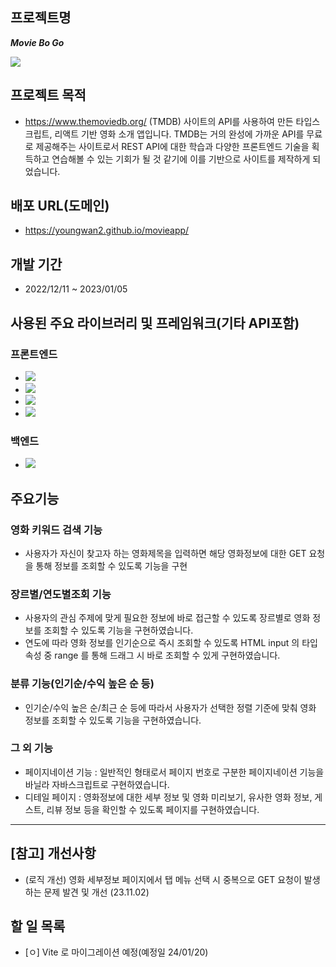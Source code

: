 
## 프로젝트명
***Movie Bo Go***

<img src="https://user-images.githubusercontent.com/107159871/222892571-35738ee3-8437-4754-ac67-fe17696ea0a5.png"></img>

## 프로젝트 목적
- https://www.themoviedb.org/ (TMDB) 사이트의 API를 사용하여 만든 타입스크립트, 리액트 기반 영화 소개 앱입니다. TMDB는 거의 완성에 가까운 API를 무료로 제공해주는 사이트로서 REST API에 대한 학습과 다양한 프론트엔드 기술을 획득하고 연습해볼 수 있는 기회가 될 것 같기에 이를 기반으로 사이트를 제작하게 되었습니다.

## 배포 URL(도메인)
- https://youngwan2.github.io/movieapp/

## 개발 기간
- 2022/12/11 ~ 2023/01/05

## 사용된 주요 라이브러리 및 프레임워크(기타 API포함)
### 프론트엔드
- <img src="https://img.shields.io/badge/React-61DAFB?style=for-the-badge&logo=react&logoColor=white">
- <img src="https://img.shields.io/badge/Typescript-3178C6?style=for-the-badge&logo=typescript&logoColor=white">
- <img src="https://img.shields.io/badge/Redux toolkit-764ABC?style=for-the-badge&logo=redux&logoColor=white">
- <img src="https://img.shields.io/badge/TanStack Query-764ABC?style=for-the-badge&logo=react-query&logoColor=white">

### 백엔드
- <img src="https://img.shields.io/badge/The Movie Database(TMDB)-764ABC?style=for-the-badge&logo=&logoColor=white">


## 주요기능
### 영화 키워드 검색 기능
- 사용자가 자신이 찾고자 하는 영화제목을 입력하면 해당 영화정보에 대한 GET 요청을 통해 정보를 조회할 수 있도록 기능을 구현

### 장르별/연도별조회 기능
- 사용자의 관심 주제에 맞게 필요한 정보에 바로 접근할 수 있도록 장르별로 영화 정보를 조회할 수 있도록 기능을 구현하였습니다.
- 연도에 따라 영화 정보를 인기순으로 즉시 조회할 수 있도록 HTML input 의 타입 속성 중 range 를 통해 드래그 시 바로 조회할 수 있게 구현하였습니다.

### 분류 기능(인기순/수익 높은 순 등)
- 인기순/수익 높은 순/최근 순 등에 따라서 사용자가 선택한 정렬 기준에 맞춰 영화 정보를 조회할 수 있도록 기능을 구현하였습니다.

### 그 외 기능
- 페이지네이션 기능 : 일반적인 형태로서 페이지 번호로 구분한 페이지네이션 기능을 바닐라 자바스크립트로 구현하였습니다.
- 디테일 페이지 : 영화정보에 대한 세부 정보 및 영화 미리보기, 유사한 영화 정보, 게스트, 리뷰 정보 등을 확인할 수 있도록 페이지를 구현하였습니다.
---
## [참고] 개선사항
- (로직 개선) 영화 세부정보 페이지에서 탭 메뉴 선택 시 중복으로 GET 요청이 발생하는 문제 발견 및 개선 (23.11.02) 

## 할 일 목록
- [ㅇ] Vite 로 마이그레이션 예정(예정일 24/01/20)

